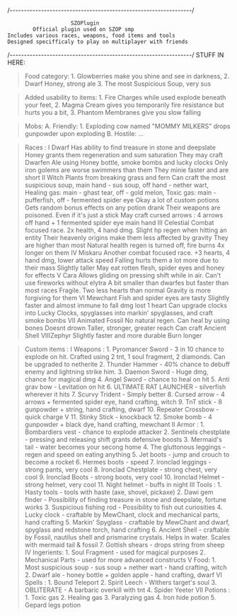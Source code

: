 /----------------------------------------------------------------/
                            
                        SZOPlugin
            Official plugin used on SZOP smp
    Includes various races, weapons, food items and tools
    Designed specifficaly to play on multiplayer with friends

/----------------------------------------------------------------/
STUFF IN HERE:

> Food category:
    1. Glowberries make you shine and see in darkness,
    2. Dwarf Honey, strong ale
    3. The most Suspicious Soup, very sus

> Added usability to items:
    1. Fire Charges while used explode beneath your feet,
    2. Magma Cream gives you temporarily fire resistance but hurts you a bit,
    3. Phantom Membranes give you slow falling

> Mobs:
    A. Friendly:
        1. Exploding cow named "MOMMY MILKERS" drops gunpowder upon exploding
    B. Hostile:
        ...

> Races :
    I   Dwarf
        Has ability to find treasure in stone and deepslate
        Honey grants them regeneration and sum saturation
        They may craft Dwarfen Ale using Honey bottle, smoke bombs and lucky clocks
        Only iron golems are worse swimmers than them
        They minie faster and are short
    II  Witch
        Plants from breaking grass and fern
        Can craft the most suspicious soup, main hand - sus soup, off hand - nether wart, Healing gas: main - ghast tear, off - gold melon, Toxic gas: main - pufferfish, off - fermented spider eye
        Okay a lot of custom potions
        Gets random bonus effects on any potion drank
        Their weapons are poisoned. Even if it's just a stick
        May craft cursed arrows : 4 arrows off hand + 1 fermented spider eye main hand
    III Celestial
        Combat focused race. 2x health, 4 hand dmg. Slight hp regen when hitting an entity
        Their heavenly origins make them less affected by gravity
        They are higher than most
        Natural health regen is turned off, fire burns 4x longer on them
    IV  Miskaru
        Another combat focused race. +3 hearts, 4 hand dmg, lower attack speed
        Falling hurts them a lot more due to their mass
        Slightly taller
        May eat rotten flesh, spider eyes and honey for effects
    V   Cara
        Allows gliding on pressing shift while in air. Can't use fireworks without elytra
        A bit smaller than dwarfes but faster than most races
        Fragile. Two less hearts than normal
        Gravity is more forgiving for them
    VI  Mewchant
        Fish and spider eyes are tasty
        Slightly faster and almost immune to fall dmg
        lost 1 heart
        Can upgrade clocks into Lucky Clocks, spyglasses into markin' spyglasses, and craft smoke bombs
    VII Animated Fossil
        No natural regen. Can heal by using bones
        Doesnt drown
        Taller, stronger, greater reach
        Can craft Ancient Shell
    VIIIZephyr
        Slightly faster and more durable
        Burn longer

> Custom items :
    I Weapons :
        1.  Pyromancer Sword - 3 in 10 chance to explode on hit. Crafted using 2 tnt, 1 soul fragment, 2 diamonds. Can be upgraded to netherite
        2.  Thunder Hammer - 40% chance to debuff enemy and lightning strike him. 
        3.  Daemon Sword - Huge dmg, chance for magical dmg
        4.  Angel Sword - chance to heal on hit
        5.  Anti grav bow - Levitation on hit
        6.  ULTIMATE RAT LAUNCHER - silverfish wherever it hits
        7.  Scurvy Trident - Simply better
        8.  Cursed arrow - 4 arrows + fermented spider eye, hand crafting, witch
        9.  TnT stick - 8 gunpowder + string, hand crafting, dwarf
        10. Repeater Crossbow - quick charge V
        11. Stinky Stick - knockback
        12. Smoke bomb - 4 gunpowder + black dye, hand crafting, mewchant
    II Armor :
        1.  Bombardiers vest - chance to explode attacker
        2.  Sentinels chestplate - pressing and releasing shift grants defensive boosts
        3.  Mermaid's tail - water becomes your secong home
        4.  The gluttonous leggings  - regen and speed on eating anything
        5.  Jet boots - jump and crouch to become a rocket
        6.  Hermes boots - speed
        7.  Ironclad leggings - strong pants, very cool
        8.  Ironclad Chestplate - strong chest, very cool
        9.  Ironclad Boots - strong boots, very cool
        10. Ironclad Helmet - strong helmet, very cool
        11. Night helmet - buffs in night
    III Tools :
        1.  Hasty tools - tools with haste (axe, shovel, pickaxe)
        2.  Dawi gem finder - Possibility of finding treasure in stone and deepslate, fortune works
        3.  Suspicious fishing rod - Possibility to fish out curiosities
        4.  Lucky clock - craftable by MewChant, clock and mechanical parts, hand crafting
        5.  Markin' Spyglass - craftable by MewChant and dwarf, spyglass and redstone torch, hand crafting
        6.  Ancient Shell - craftable by Fossil, nautilus shell and prismarine crystals. Helps in water. Scales with mermaid tail & fossil
        7.  Gottish shears - drops string from sheep
    IV Ingerients:
        1.  Soul Fragment - used for magical purposes
        2.  Mechanical Parts - used for more advanced constructs
    V Food:
        1.  Most suspicious soup - sus soup + nether wart - hand crafting, witch
        2.  Dwarf ale - honey bottle + golden apple - hand crafting, dwarf
    VI Spells :
        1. Bound Teleport
        2. Spirit Leech - Withers target's soul
        3. OBLITERATE - A barbaric overkill with tnt
        4. Spider Yeeter
    VII Potions :
        1. Toxic gas
        2. Healing gas
        3. Paralyzing gas
        4. Iron hide potion
        5. Gepard legs potion